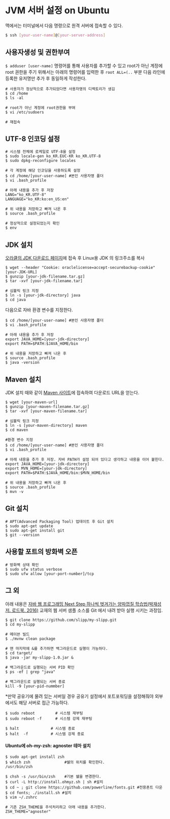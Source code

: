 # JVM 서버 설정 on Ubuntu

맥에서는 터미널에서 다음 명령으로 원격 서버에 접속할 수 있다.

```bash
$ ssh [your-user-name]@[your-server-address]
```



## 사용자생성 및 권한부여

 `$ adduser [user-name]` 명령어를 통해 사용자를 추가할 수 있고 root가 아닌 계정에 root 권한을 주기 위해서는 아래의 명령어를 입력한 후 `root ALL=(..` 부분 다음 라인에 등록한 유저명만 추가 후 동일하게 작성한다.

```shell
# 사용자가 정상적으로 추가되었다면 사용자명의 디렉토리가 생김
$ cd /home
$ ls -al

# root가 아닌 계정에 root권한을 부여
$ vi /etc/sudoers

# 재접속
```



## UTF-8 인코딩 설정

```shell
# 시스템 전체에 로케일로 UTF-8을 설정
$ sudo locale-gen ko_KR.EUC-KR ko_KR.UTF-8
$ sudo dpkg-reconfigure locales

# 각 계정에 해당 인코딩을 사용하도록 설정
$ cd /home/[your-user-name] #본인 사용자명 폴더
$ vi .bash_profile

# 아래 내용을 추가 후 저장
LANG="ko_KR.UTF-8"
LANGUAGE="ko_KR:ko:en_US:en"

# 위 내용을 저장하고 빠져 나온 후
$ source .bash_profile

# 정상적으로 설정되었는지 확인
$ env
```



## JDK 설치

[오라클의 JDK 다운로드 페이지](http://www.oracle.com/technetwork/java/javase/downloads/jdk8-downloads-2133151.html)에 접속 후 Linux용 JDK 의 링크주소를 복사

```shell
$ wget --header "Cookie: oraclelicense=accept-securebackup-cookie" [your-JDK-URL]
$ gunzip [your-jdk-filename.tar.gz]
$ tar -xvf [your-jdk-filename.tar]

# 심볼릭 링크 지정
$ ln -s [your-jdk-directory] java
$ cd java
```

다음으로 자바 환경 변수를 지정한다.

```shell
$ cd /home/[your-user-name] #본인 사용자명 폴더
$ vi .bash_profile

# 아래 내용을 추가 후 저장
export JAVA_HOME=[your-jdk-directory]
export PATH=$PATH:$JAVA_HOME/bin

# 위 내용을 저장하고 빠져 나온 후
$ source .bash_profile
$ java -version
```



## Maven 설치

JDK 설치 때와 같이 [Maven 사이트](https://maven.apache.org/download.cgi?Preferred=ftp://mirror.reverse.net/pub/apache/)에 접속하여 다운로드 URL을 얻는다.

```shell
$ wget [your-maven-url]
$ gunzip [your-maven-filename.tar.gz]
$ tar -xvf [your-maven-filename.tar]

# 심볼릭 링크 지정
$ ln -s [your-maven-directory] maven
$ cd maven

#환경 변수 지정
$ cd /home/[your-user-name] #본인 사용자명 폴더
$ vi .bash_profile

# 아래 내용을 추가 후 저장. 자바 PATH가 설정 되어 있다고 생각하고 내용을 이어 붙힌다.
export JAVA_HOME=[your-jdk-directory]
export MVN_HOME=[your-jdk-directory]
export PATH=$PATH:$JAVA_HOME/bin:$MVN_HOME/bin

# 위 내용을 저장하고 빠져 나온 후
$ source .bash_profile
$ mvn -v
```



## Git 설치

```shell
# APT(Advanced Packaging Tool) 업데이트 후 Git 설치
$ sudo apt-get update
$ sudo apt-get install git
$ git --version
```



## 사용할 포트의 방화벽 오픈

```shell
# 방화벽 상태 확인
$ sudo ufw status verbose
$ sudo ufw allow [your-port-number]/tcp
```



## 그 외

아래 내용은 [자바 웹 프로그래밍 Next Step 하나씩 벗겨가는 양파껍질 학습법(박재성 저. 로드북. 2016)](http://book.naver.com/bookdb/book_detail.nhn?bid=11037465) 교재의 웹 서버 샘플 소스를 Git 에서 내려 받아 실행 시키는 과정임.

```shell
$ git clone https://github.com/slipp/my-slipp.git
$ cd my-slipp

# 메이븐 빌드
$ ./mvnw clean package

# 맨 마지막에 &를 추가하면 백그라운드로 실행이 가능하다.
$ cd target/
$ java -jar my-slipp-1.0.jar &

# 백그라운드로 실행되는 서버 PID 확인
$ ps -ef | grep "java"

# 백그라운드로 실행되는 서버 종료
kill -9 [your-pid-nummber]
```

*만약 공유기에 물려 있는 서버일 경우 공유기 설정에서 포트포워딩을 설정해줘야 외부에서도 해당 서버로 접근 가능하다.

```shell
$ sudo reboot         # 시스템 재부팅
$ sudo reboot -f      # 시스템 강제 재부팅

$ halt              # 시스템 종료
$ halt  -f          # 시스템 강제 종료
```



#### Ubuntu에 oh-my-zsh: agnoster 테마 설치

```shell
$ sudo apt-get install zsh 
$ which zsh               #쉘의 위치를 확인한다.
/usr/bin/zsh

$ chsh -s /usr/bin/zsh    #기본 쉘을 변경한다.
$ curl -L http://install.ohmyz.sh | sh #설치
$ cd ~ ; git clone https://github.com/powerline/fonts.git #전용폰트 다운
$ cd fonts; ./install.sh #설치
$ vim ~/.zshrc

# 기존 ZSH_THEME을 주석처리하고 아래 내용을 추가한다.
ZSH_THEME="agnoster" 
```


